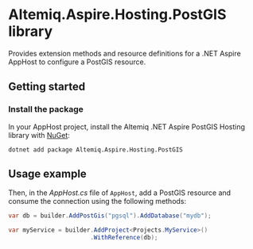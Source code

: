 # Altemiq.Aspire.Hosting.PostGIS library

Provides extension methods and resource definitions for a .NET Aspire AppHost to configure a PostGIS resource.

## Getting started

### Install the package

In your AppHost project, install the Altemiq .NET Aspire PostGIS Hosting library with [NuGet](https://www.nuget.org):

```dotnetcli
dotnet add package Altemiq.Aspire.Hosting.PostGIS
```

## Usage example

Then, in the _AppHost.cs_ file of `AppHost`, add a PostGIS resource and consume the connection using the following methods:

```csharp
var db = builder.AddPostGis("pgsql").AddDatabase("mydb");

var myService = builder.AddProject<Projects.MyService>()
                       .WithReference(db);
```